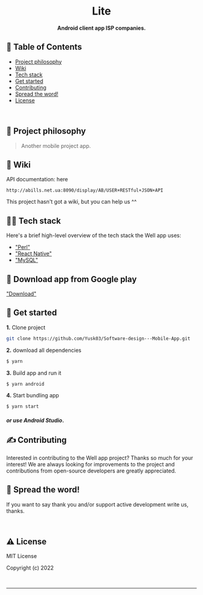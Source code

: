 <div align="center">
  <h1>Lite</h1>
  <p>
    <strong>Android client app ISP companies.</strong>
  </p>
</div>


## 🚩 Table of Contents

- [Project philosophy](#-project-philosophy)
- [Wiki](#-wiki)
- [Tech stack](#-tech-stack)
- [Get started](#-get-started)
- [Contributing](#-contributing)
- [Spread the word!](#-spread-the-word)
- [License](#-license)

<br />

## 🧐 Project philosophy

> Another mobile project app.


## 📒 Wiki

API documentation: here

```
http://abills.net.ua:8090/display/AB/USER+RESTful+JSON+API
```

This project hasn't got a wiki, but you can help us ^^

## 👨‍💻 Tech stack

Here's a brief high-level overview of the tech stack the Well app uses:

- ["Perl"](https://www.perl.org/)
- ["React Native"](https://reactnative.dev/)
- ["MySQL"](https://www.mysql.com/)

## 📲 Download app from Google play
["Download"](https://play.google.com/store/apps/details?id=com.abillslite)

## 🎉 Get started

**1.** Clone project
```bash
git clone https://github.com/Yusk03/Software-design---Mobile-App.git
```
**2.** download all dependencies
```bash
$ yarn
```
**3.** Build app and run it
```bash
$ yarn android
```
**4.** Start bundling app
```bash
$ yarn start
```

#### *or use Android Studio*.

## ✍️ Contributing

Interested in contributing to the Well app project? Thanks so much for your interest! We are always looking for improvements to the project and contributions from open-source developers are greatly appreciated.

## 🌟 Spread the word!

If you want to say thank you and/or support active development write us, thanks.

<br />

## ⚠️ License

MIT License

Copyright (c) 2022

<br />

---